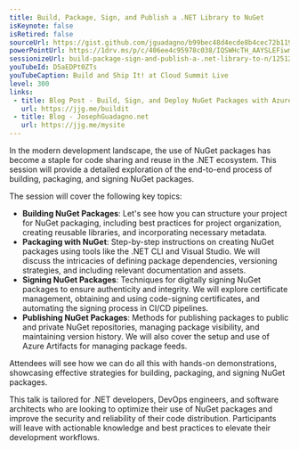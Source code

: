 ```yaml
---
title: Build, Package, Sign, and Publish a .NET Library to NuGet
isKeynote: false
isRetired: false
sourceUrl: https://gist.github.com/jguadagno/b99bec48d4ecde8b4cec72b119fbdcfa
powerPointUrl: https://1drv.ms/p/c/406ee4c95978c038/IQSWHcTH_AAYSLEFiwmVHT_kAdNrZoPmko4aw72VWXH-6o8
sessionizeUrl: build-package-sign-and-publish-a-.net-library-to-n/125125
youTubeId: D5aEDPt0ZTs
youTubeCaption: Build and Ship It! at Cloud Summit Live
level: 300
links:
 - title: Blog Post - Build, Sign, and Deploy NuGet Packages with Azure Pipeline
   url: https://jjg.me/buildit
 - title: Blog - JosephGuadagno.net
   url: https://jjg.me/mysite
---
```

In the modern development landscape, the use of NuGet packages has become a staple for code sharing and reuse in the .NET ecosystem. This session will provide a detailed exploration of the end-to-end process of building, packaging, and signing NuGet packages.

The session will cover the following key topics:

- **Building NuGet Packages**: Let's see how you can structure your project for NuGet packaging, including best practices for project organization, creating reusable libraries, and incorporating necessary metadata.
- **Packaging with NuGet**: Step-by-step instructions on creating NuGet packages using tools like the .NET CLI and Visual Studio. We will discuss the intricacies of defining package dependencies, versioning strategies, and including relevant documentation and assets.
- **Signing NuGet Packages**: Techniques for digitally signing NuGet packages to ensure authenticity and integrity. We will explore certificate management, obtaining and using code-signing certificates, and automating the signing process in CI/CD pipelines.
- **Publishing NuGet Packages**: Methods for publishing packages to public and private NuGet repositories, managing package visibility, and maintaining version history. We will also cover the setup and use of Azure Artifacts for managing package feeds.

Attendees will see how we can do all this with hands-on demonstrations, showcasing effective strategies for building, packaging, and signing NuGet packages.

This talk is tailored for .NET developers, DevOps engineers, and software architects who are looking to optimize their use of NuGet packages and improve the security and reliability of their code distribution. Participants will leave with actionable knowledge and best practices to elevate their development workflows.
